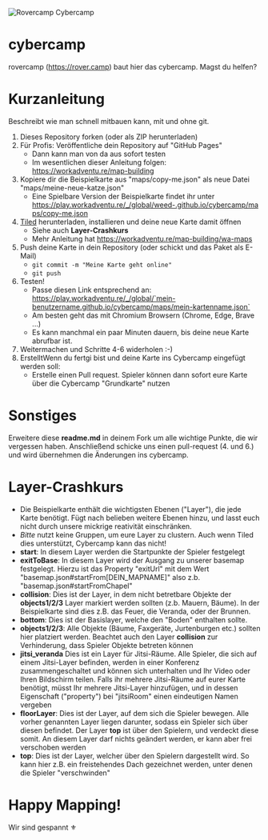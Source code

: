
![Rovercamp Cybercamp](https://raw.githubusercontent.com/weed-/cybercamp/master/assets/logo/rovercamp_cybercamp-2021_sw.png "Cybercamp 2021")

# cybercamp
rovercamp (https://rover.camp) baut hier das cybercamp. Magst du helfen?

# Kurzanleitung
Beschreibt wie man schnell mitbauen kann, mit und ohne git.
1. Dieses Repository forken (oder als ZIP herunterladen)
2. Für Profis: Veröffentliche dein Repository auf "GitHub Pages"
    * Dann kann man von da aus sofort testen
    * Im wesentlichen dieser Anleitung folgen: https://workadventu.re/map-building
3. Kopiere dir die Beispielkarte aus "maps/copy-me.json" als neue Datei "maps/meine-neue-katze.json"
    * Eine Spielbare Version der Beispielkarte findet ihr unter https://play.workadventu.re/_/global/weed-.github.io/cybercamp/maps/copy-me.json
4. [Tiled](https://www.mapeditor.org) herunterladen, installieren und deine neue Karte damit öffnen
    * Siehe auch **Layer-Crashkurs**
    * Mehr Anleitung hat https://workadventu.re/map-building/wa-maps
5. Push deine Karte in dein Repository (oder schickt und das Paket als E-Mail)
    * `git commit -m "Meine Karte geht online"`
    * `git push`
6. Testen!
    * Passe diesen Link entsprechend an: https://play.workadventu.re/_/global/`mein-benutzername.github.io/cybercamp/maps/mein-kartenname.json`
    * Am besten geht das mit Chromium Browsern (Chrome, Edge, Brave ...)
    * Es kann manchmal ein paar Minuten dauern, bis deine neue Karte abrufbar ist.
7. Weitermachen und Schritte 4-6 widerholen :-)
8. ErstelltWenn du fertgi bist und deine Karte ins Cybercamp eingefügt werden soll:
    * Erstelle einen Pull request. Spieler können dann sofort eure Karte über die Cybercamp "Grundkarte" nutzen

# Sonstiges
Erweitere diese **readme.md** in deinem Fork um alle wichtige Punkte, die wir vergessen haben. Anschließend schicke uns einen pull-request (4. und 6.) und wird übernehmen die Änderungen ins cybercamp.

# Layer-Crashkurs
* Die Beispielkarte enthält die wichtigsten Ebenen ("Layer"), die  jede Karte benötigt. Fügt nach belieben weitere Ebenen hinzu, und lasst euch nicht durch unsere mickrige reativität einschränken.
* *Bitte* nutzt keine Gruppen, um eure Layer zu clustern. Auch wenn Tiled dies unterstützt, Cybercamp kann das nicht!
* **start**: In diesem Layer werden die Startpunkte der Spieler festgelegt
* **exitToBase**: In diesem Layer wird der Ausgang zu unserer basemap festgelegt. Hierzu ist das Property "exitUrl" mit dem Wert "basemap.json#startFrom[DEIN_MAPNAME]" also z.b. "basemap.json#startFromChapel" 
* **collision**: Dies ist der Layer, in dem nicht betretbare Objekte der **objects1/2/3** Layer markiert werden  sollten (z.b. Mauern, Bäume). In der Beispielkarte sind dies z.B. das Feuer, die Veranda, oder der Brunnen.
* **bottom**: Dies ist der Basislayer, welche den "Boden" enthalten sollte.
* **objects1/2/3**: Alle Objekte (Bäume, Faxgeräte, Jurtenburgen etc.) sollten hier platziert werden. Beachtet auch den Layer **collision** zur Verhinderung, dass Spieler Objekte betreten können
* **jitsi_veranda** Dies ist ein Layer für Jitsi-Räume. Alle Spieler, die sich auf einem Jitsi-Layer befinden, werden in einer Konferenz zusammengeschaltet und können sich unterhalten und Ihr Video oder Ihren Bildschirm teilen. Falls ihr mehrere Jitsi-Räume auf eurer Karte benötigt, müsst Ihr mehrere Jitsi-Layer hinzufügen, und in dessen Eigenschaft ("property") bei "jitsiRoom" einen eindeutigen Namen vergeben
* **floorLayer**: Dies ist der Layer, auf dem sich die Spieler bewegen. Alle vorher genannten Layer liegen darunter, sodass ein Spieler sich über diesen befindet. Der Layer **top** ist über den Spielern, und verdeckt diese somit. An diesem Layer darf nichts geändert werden, er kann aber frei verschoben werden
* **top**: Dies ist der Layer, welcher über den Spielern dargestellt wird. So kann hier z.B. ein freistehendes Dach gezeichnet werden, unter denen die Spieler "verschwinden"

# Happy Mapping!
Wir sind gespannt ⚜
